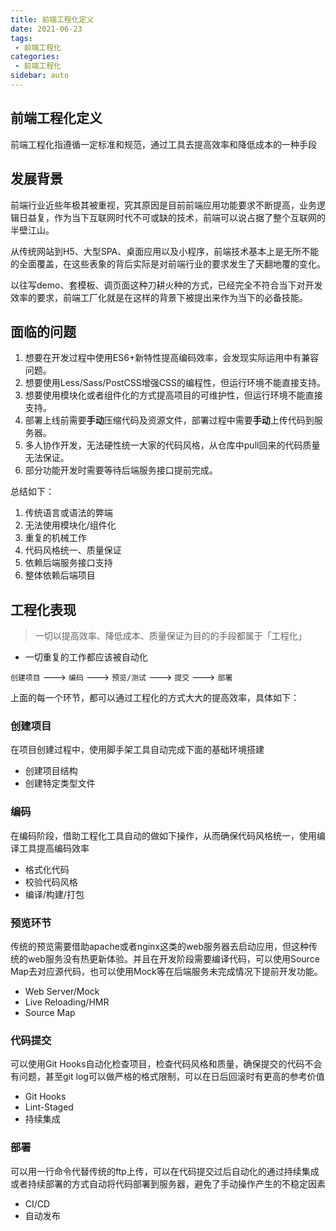```yaml
---
title: 前端工程化定义
date: 2021-06-23 
tags:
 - 前端工程化
categories:
 - 前端工程化
sidebar: auto
---
```


## 前端工程化定义

前端工程化指遵循一定标准和规范，通过工具去提高效率和降低成本的一种手段

## 发展背景

前端行业近些年极其被重视，究其原因是目前前端应用功能要求不断提高，业务逻辑日益复，作为当下互联网时代不可或缺的技术，前端可以说占据了整个互联网的半壁江山。

从传统网站到H5、大型SPA、桌面应用以及小程序，前端技术基本上是无所不能的全面覆盖，在这些表象的背后实际是对前端行业的要求发生了天翻地覆的变化。

以往写demo、套模板、调页面这种刀耕火种的方式，已经完全不符合当下对开发效率的要求，前端工厂化就是在这样的背景下被提出来作为当下的必备技能。

## 面临的问题

1. 想要在开发过程中使用ES6+新特性提高编码效率，会发现实际运用中有兼容问题。
2. 想要使用Less/Sass/PostCSS增强CSS的编程性，但运行环境不能直接支持。
3. 想要使用模块化或者组件化的方式提高项目的可维护性，但运行环境不能直接支持。
4. 部署上线前需要**手动**压缩代码及资源文件，部署过程中需要**手动**上传代码到服务器。
5. 多人协作开发，无法硬性统一大家的代码风格，从仓库中pull回来的代码质量无法保证。
6. 部分功能开发时需要等待后端服务接口提前完成。

总结如下：
1. 传统语言或语法的弊端
2. 无法使用模块化/组件化
3. 重复的机械工作
4. 代码风格统一、质量保证
5. 依赖后端服务接口支持
6. 整体依赖后端项目

## 工程化表现

> 一切以提高效率、降低成本、质量保证为目的的手段都属于「工程化」

- 一切重复的工作都应该被自动化

`创建项目` ---> `编码` ---> `预览/测试` ---> `提交` ---> `部署`

上面的每一个环节，都可以通过工程化的方式大大的提高效率，具体如下：

### 创建项目

在项目创建过程中，使用脚手架工具自动完成下面的基础环境搭建

- 创建项目结构
- 创建特定类型文件

### 编码

在编码阶段，借助工程化工具自动的做如下操作，从而确保代码风格统一，使用编译工具提高编码效率

- 格式化代码
- 校验代码风格
- 编译/构建/打包

### 预览环节

传统的预览需要借助apache或者nginx这类的web服务器去启动应用，但这种传统的web服务没有热更新体验。并且在开发阶段需要编译代码，可以使用Source Map去对应源代码，也可以使用Mock等在后端服务未完成情况下提前开发功能。

- Web Server/Mock
- Live Reloading/HMR
- Source Map

### 代码提交

可以使用Git Hooks自动化检查项目，检查代码风格和质量，确保提交的代码不会有问题，甚至git log可以做严格的格式限制，可以在日后回滚时有更高的参考价值

- Git Hooks
- Lint-Staged
- 持续集成

### 部署

可以用一行命令代替传统的ftp上传，可以在代码提交过后自动化的通过持续集成或者持续部署的方式自动将代码部署到服务器，避免了手动操作产生的不稳定因素

- CI/CD
- 自动发布